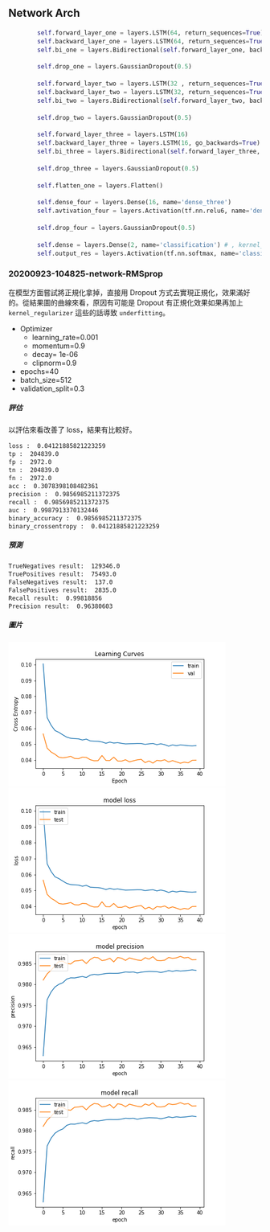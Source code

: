 ## Network Arch
```python
        self.forward_layer_one = layers.LSTM(64, return_sequences=True) # kernel_regularizer=tf.keras.regularizers.l2(10e-06)
        self.backward_layer_one = layers.LSTM(64, return_sequences=True , go_backwards=True) # kernel_regularizer=tf.keras.regularizers.l2(10e-06)
        self.bi_one = layers.Bidirectional(self.forward_layer_one, backward_layer=self.backward_layer_one, name='bi_one')

        self.drop_one = layers.GaussianDropout(0.5)

        self.forward_layer_two = layers.LSTM(32 , return_sequences=True)
        self.backward_layer_two = layers.LSTM(32, return_sequences=True, go_backwards=True)
        self.bi_two = layers.Bidirectional(self.forward_layer_two, backward_layer=self.backward_layer_two, name='bi_two')

        self.drop_two = layers.GaussianDropout(0.5)

        self.forward_layer_three = layers.LSTM(16)
        self.backward_layer_three = layers.LSTM(16, go_backwards=True)
        self.bi_three = layers.Bidirectional(self.forward_layer_three, backward_layer=self.backward_layer_three, name='bi_three')

        self.drop_three = layers.GaussianDropout(0.5)

        self.flatten_one = layers.Flatten()

        self.dense_four = layers.Dense(16, name='dense_three')
        self.avtivation_four = layers.Activation(tf.nn.relu6, name='dense_four_activation')

        self.drop_four = layers.GaussianDropout(0.5)

        self.dense = layers.Dense(2, name='classification') # , kernel_regularizer=tf.keras.regularizers.l2(1e-01), activity_regularizer=tf.keras.regularizers.l1(1e-03)
        self.output_res = layers.Activation(tf.nn.softmax, name='classifi')
```

### 20200923-104825-network-RMSprop

在模型方面嘗試將正規化拿掉，直接用 Dropout 方式去實現正規化，效果滿好的。從結果圖的曲線來看，原因有可能是 Dropout 有正規化效果如果再加上 `kernel_regularizer` 這些的話導致 `underfitting`。

- Optimizer
    - learning_rate=0.001
    - momentum=0.9
    - decay= 1e-06
    - clipnorm=0.9
- epochs=40
- batch_size=512
- validation_split=0.3

##### 評估
以評估來看改善了 loss，結果有比較好。

```
loss :  0.04121885821223259
tp :  204839.0
fp :  2972.0
tn :  204839.0
fn :  2972.0
acc :  0.3078398108482361
precision :  0.9856985211372375
recall :  0.9856985211372375
auc :  0.9987913370132446
binary_accuracy :  0.9856985211372375
binary_crossentropy :  0.04121885821223259
```

##### 預測
```
TrueNegatives result:  129346.0
TruePositives result:  75493.0
FalseNegatives result:  137.0
FalsePositives result:  2835.0
Recall result:  0.99818856
Precision result:  0.96380603
```

##### 圖片
![](cross_entropy_graph_decay.png)
![](loss.png)
![](precision.png)
![](recall.png)

